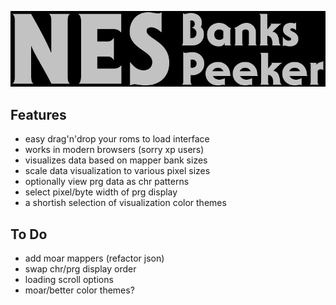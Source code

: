 ![NES Banks Peeker logo](stuff/logo.png)

## Features
- easy drag'n'drop your roms to load interface
- works in modern browsers (sorry xp users)
- visualizes data based on mapper bank sizes
- scale data visualization to various pixel sizes
- optionally view prg data as chr patterns
- select pixel/byte width of prg display
- a shortish selection of visualization color themes

## To Do
- add moar mappers (refactor json)
- swap chr/prg display order
- loading scroll options
- moar/better color themes?

